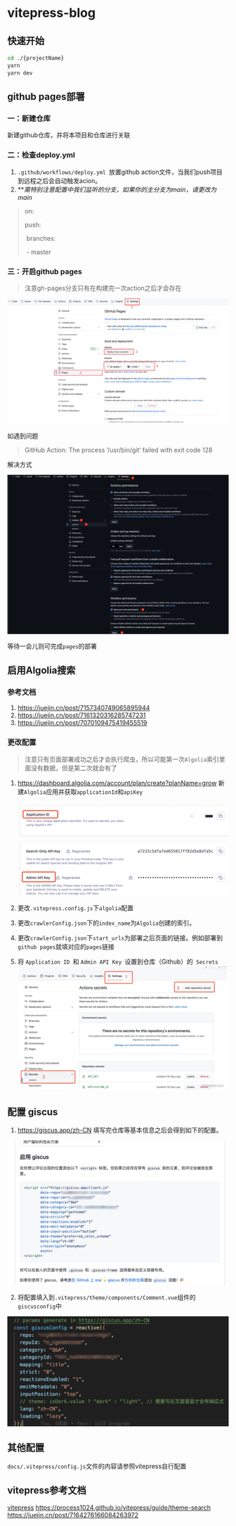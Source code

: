 # vitepress-blog

## 快速开始
```bash
cd ./{projectName}
yarn
yarn dev
```

## github pages部署
### 一：新建仓库
新建github仓库，并将本项目和仓库进行关联

### 二：检查deploy.yml

1. `.github/workflows/deploy.yml `放置github action文件，当我们push项目到远程之后会自动触发acion。
2. ***需特别注意配置中我们监听的分支，如果你的主分支为main，请更改为main*

> on:
>
>   push:
>
> ​    branches:
>
> ​      \- master

### 三：开启github pages

> 注意gh-pages分支只有在构建完一次action之后才会存在

![image-20240116191146724](./assets/image-20240116191146724.png)

如遇到问题

> GitHub Action: The process ‘/usr/bin/git‘ failed with exit code 128

解决方式

![image-20240116191203688](./assets/image-20240116191203688.png)

等待一会儿则可完成`pages`的部署

## 启用Algolia搜索

### 参考文档
1. https://juejin.cn/post/7157340749065895944
2. https://juejin.cn/post/7161320316285747231
3. https://juejin.cn/post/7070109475419455519

### 更改配置

> 注意只有页面部署成功之后才会执行爬虫，所以可能第一次`Algolia`索引里面没有数据，但是第二次就会有了

1. https://dashboard.algolia.com/account/plan/create?planName=grow 新建`Algolia`应用并获取`applicationId`和`apiKey`

   ![image-20240116191250905](./assets/image-20240116191250905.png)

2. 更改`.vitepress.config.js`下`algolia`配置

3. 更改`crawlerConfig.json`下的`index_name`为`Algolia`创建的索引。

4. 更改`crawlerConfig.json`下`start_urls`为部署之后页面的链接。例如部署到`github pages`就填对应的`pages`链接

5. 将 `Application ID `和 `Admin API Key `设置到仓库（Github）的` Secrets`
   ![image-20240116191223544](./assets/image-20240116191223544.png)

## 配置 giscus

1. https://giscus.app/zh-CN 填写完仓库等基本信息之后会得到如下的配置。

![image-20240116192458994](./assets/image-20240116192458994.png)

2. 将配置填入到`.vitepress/theme/components/Comment.vue`组件的`giscusconfig`中

<img src="./assets/image-20240116192613285.png" alt="image-20240116192613285" style="zoom:50%;" />

## 其他配置

`docs/.vitepress/config.js`文件的内容请参照vitepress自行配置

## vitepress参考文档
[vitepress](https://vitepress.dev/reference/default-theme-last-updated)
https://process1024.github.io/vitepress/guide/theme-search
https://juejin.cn/post/7164276166084263972